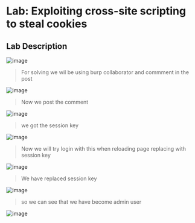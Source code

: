 # Lab: Exploiting cross-site scripting to steal cookies #

## Lab Description ##

![image](https://github.com/anandurdas11/Web_Securityy/assets/83402050/061ca5bf-b047-430f-8b26-4d8927b1e2b6)

> For solving we wil be using burp collaborator and commment in the post

![image](https://github.com/anandurdas11/Web_Securityy/assets/83402050/3b0aabd8-342e-4a00-81e1-f20cc63e898e)

> Now we post the comment

![image](https://github.com/anandurdas11/Web_Securityy/assets/83402050/b0b4b830-0b3e-43e3-8527-d96b2adc403b)

> we got the session key

![image](https://github.com/anandurdas11/Web_Securityy/assets/83402050/2f498b00-7796-4184-bd07-e34d30abd1bb)

> Now we will try login with this when reloading page replacing with session key

![image](https://github.com/anandurdas11/Web_Securityy/assets/83402050/839cd516-b877-4d6f-adc1-ecaa2df7ec86)

> We have replaced session key

![image](https://github.com/anandurdas11/Web_Securityy/assets/83402050/b1a8be0e-7857-4b9e-abf0-c05874f0d71e)

> so we can see that we have become admin user

![image](https://github.com/anandurdas11/Web_Securityy/assets/83402050/4aea2e9a-7145-44a2-ab33-063ffad1cfa7)

